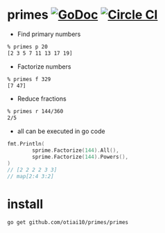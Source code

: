 primes  [![GoDoc](https://godoc.org/github.com/otiai10/primes?status.svg)](https://godoc.org/github.com/otiai10/primes) [![Circle CI](https://circleci.com/gh/otiai10/primes.svg?style=svg)](https://circleci.com/gh/otiai10/primes)
==========

- Find primary numbers
```sh
% primes p 20
[2 3 5 7 11 13 17 19]
```
- Factorize numbers
```sh
% primes f 329
[7 47]
```
- Reduce fractions
```sh
% primes r 144/360
2/5
```

- all can be executed in go code
```go
fmt.Println(
        sprime.Factorize(144).All(),
        sprime.Factorize(144).Powers(),
)
// [2 2 2 2 3 3]
// map[2:4 3:2]
```

# install

```sh
go get github.com/otiai10/primes/primes
```
